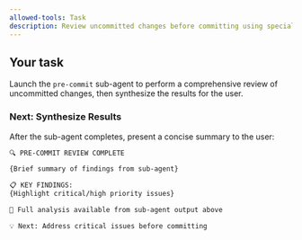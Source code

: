 ```yaml
---
allowed-tools: Task
description: Review uncommitted changes before committing using specialized sub-agents
---
```


## Your task

Launch the `pre-commit` sub-agent to perform a comprehensive review of uncommitted changes, then synthesize the results for the user.

### Next: Synthesize Results

After the sub-agent completes, present a concise summary to the user:

```markdown
🔍 PRE-COMMIT REVIEW COMPLETE

{Brief summary of findings from sub-agent}

📋 KEY FINDINGS:
{Highlight critical/high priority issues}

📄 Full analysis available from sub-agent output above

💡 Next: Address critical issues before committing
```
